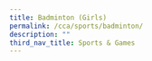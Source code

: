```yaml
---
title: Badminton (Girls)
permalink: /cca/sports/badminton/
description: ""
third_nav_title: Sports & Games
---
```

